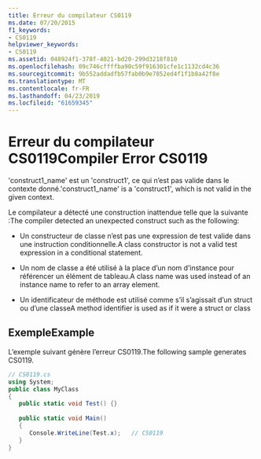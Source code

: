 ```yaml
---
title: Erreur du compilateur CS0119
ms.date: 07/20/2015
f1_keywords:
- CS0119
helpviewer_keywords:
- CS0119
ms.assetid: 048924f1-378f-4021-bd20-299d3218f810
ms.openlocfilehash: 09c746cffffba90c59f916301cfe1c1132cd4c36
ms.sourcegitcommit: 9b552addadfb57fab0b9e7852ed4f1f1b8a42f8e
ms.translationtype: MT
ms.contentlocale: fr-FR
ms.lasthandoff: 04/23/2019
ms.locfileid: "61659345"
---
```

# <a name="compiler-error-cs0119"></a><span data-ttu-id="0a740-102">Erreur du compilateur CS0119</span><span class="sxs-lookup"><span data-stu-id="0a740-102">Compiler Error CS0119</span></span>
<span data-ttu-id="0a740-103">'construct1_name' est un 'construct1', ce qui n’est pas valide dans le contexte donné.</span><span class="sxs-lookup"><span data-stu-id="0a740-103">'construct1_name' is a 'construct1', which is not valid in the given context.</span></span>  
  
 <span data-ttu-id="0a740-104">Le compilateur a détecté une construction inattendue telle que la suivante :</span><span class="sxs-lookup"><span data-stu-id="0a740-104">The compiler detected an unexpected construct such as the following:</span></span>  
  
-   <span data-ttu-id="0a740-105">Un constructeur de classe n’est pas une expression de test valide dans une instruction conditionnelle.</span><span class="sxs-lookup"><span data-stu-id="0a740-105">A class constructor is not a valid test expression in a conditional statement.</span></span>  
  
-   <span data-ttu-id="0a740-106">Un nom de classe a été utilisé à la place d’un nom d’instance pour référencer un élément de tableau.</span><span class="sxs-lookup"><span data-stu-id="0a740-106">A class name was used instead of an instance name to refer to an array element.</span></span>  
  
-   <span data-ttu-id="0a740-107">Un identificateur de méthode est utilisé comme s’il s’agissait d’un struct ou d’une classe</span><span class="sxs-lookup"><span data-stu-id="0a740-107">A method identifier is used as if it were a struct or class</span></span>  
  
## <a name="example"></a><span data-ttu-id="0a740-108">Exemple</span><span class="sxs-lookup"><span data-stu-id="0a740-108">Example</span></span>  
 <span data-ttu-id="0a740-109">L’exemple suivant génère l’erreur CS0119.</span><span class="sxs-lookup"><span data-stu-id="0a740-109">The following sample generates CS0119.</span></span>  
  
```csharp  
// CS0119.cs  
using System;  
public class MyClass   
{  
   public static void Test() {}  
  
   public static void Main()  
   {  
      Console.WriteLine(Test.x);   // CS0119  
   }  
}  
```
